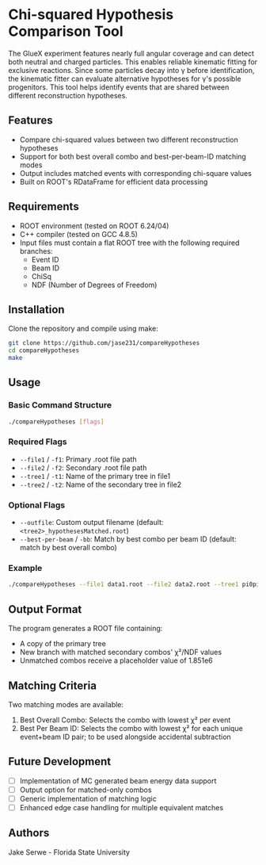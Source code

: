 # Chi-squared Hypothesis Comparison Tool

The GlueX experiment features nearly full angular coverage and can detect both neutral and charged particles. This enables reliable kinematic fitting for exclusive reactions. Since some particles decay into γ before identification, the kinematic fitter can evaluate alternative hypotheses for γ's possible progenitors. This tool helps identify events that are shared between different reconstruction hypotheses.

## Features

- Compare chi-squared values between two different reconstruction hypotheses
- Support for both best overall combo and best-per-beam-ID matching modes
- Output includes matched events with corresponding chi-square values
- Built on ROOT's RDataFrame for efficient data processing

## Requirements

- ROOT environment (tested on ROOT 6.24/04)
- C++ compiler (tested on GCC 4.8.5)
- Input files must contain a flat ROOT tree with the following required branches:
  - Event ID
  - Beam ID
  - ChiSq
  - NDF (Number of Degrees of Freedom)

## Installation

Clone the repository and compile using make:

```bash
git clone https://github.com/jase231/compareHypotheses
cd compareHypotheses
make
```

## Usage

### Basic Command Structure

```bash
./compareHypotheses [flags]
```


### Required Flags

- `--file1` / `-f1`: Primary .root file path
- `--file2` / `-f2`: Secondary .root file path
- `--tree1` / `-t1`: Name of the primary tree in file1
- `--tree2` / `-t2`: Name of the secondary tree in file2

### Optional Flags

- `--outfile`: Custom output filename (default: `<tree2>_hypothesesMatched.root`)
- `--best-per-beam` / `-bb`: Match by best combo per beam ID (default: match by best overall combo)

### Example

```bash
./compareHypotheses --file1 data1.root --file2 data2.root --tree1 pi0pippieta --tree2 pi0pippim --outfile results.root
```

## Output Format

The program generates a ROOT file containing:
- A copy of the primary tree
- New branch with matched secondary combos' χ²/NDF values
- Unmatched combos receive a placeholder value of 1.851e6

## Matching Criteria

Two matching modes are available:
1. Best Overall Combo: Selects the combo with lowest χ² per event
2. Best Per Beam ID: Selects the combo with lowest χ² for each unique event+beam ID pair; to be used alongside accidental subtraction

## Future Development

- [ ] Implementation of MC generated beam energy data support
- [ ] Output option for matched-only combos
- [ ] Generic implementation of matching logic
- [ ] Enhanced edge case handling for multiple equivalent matches

## Authors

Jake Serwe - Florida State University
